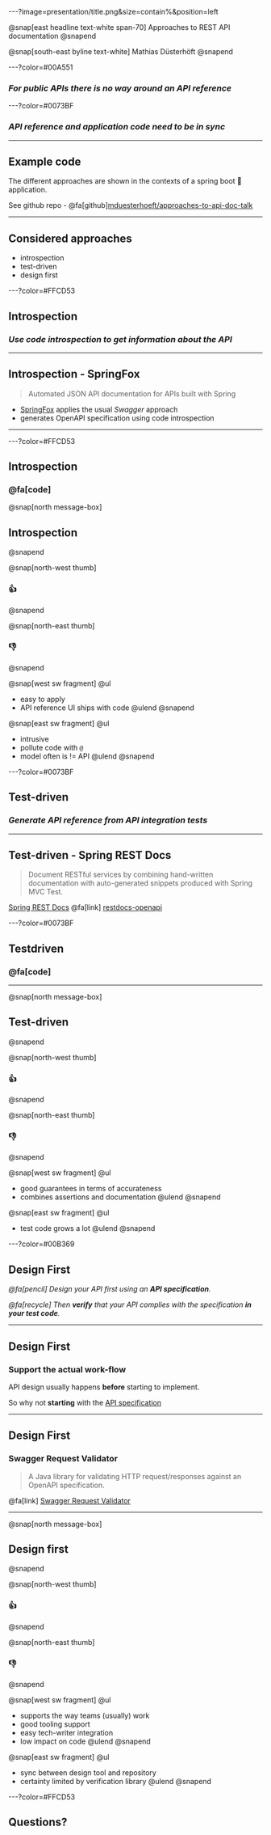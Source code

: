 ---?image=presentation/title.png&size=contain%&position=left

@snap[east headline text-white span-70]
Approaches to REST API documentation
@snapend

@snap[south-east byline text-white] 
Mathias Düsterhöft
@snapend

---?color=#00A551

### _For public APIs there is no way around an API reference_

---?color=#0073BF

### _API reference and application code need to be in sync_

---

## Example code

The different approaches are shown in the contexts of a spring boot 🍃 application. 

See github repo - @fa[github][mduesterhoeft/approaches-to-api-doc-talk](https://github.com/mduesterhoeft/approaches-to-api-doc-talk)

---

## Considered approaches

- introspection
- test-driven
- design first

---?color=#FFCD53

## Introspection

### _Use code introspection to get information about the API_

---

## Introspection - SpringFox

> Automated JSON API documentation for APIs built with Spring

- [SpringFox](https://springfox.github.io/springfox/) applies the usual _Swagger_ approach
- generates OpenAPI specification using code introspection

---

---?color=#FFCD53

## Introspection

### @fa[code]

@snap[north message-box]
<h2>Introspection</h2>
@snapend

@snap[north-west thumb]
<h3>👍</h3>
@snapend

@snap[north-east thumb]
<h3>👎</h3>
@snapend

@snap[west sw fragment]
@ul[](false)
- easy to apply
- API reference UI ships with code
@ulend
@snapend

@snap[east sw fragment]
@ul[](false)
- intrusive
- pollute code with `@`
- model often is != API
@ulend
@snapend

---?color=#0073BF

## Test-driven

### _Generate API reference from API integration tests_

---

## Test-driven - Spring REST Docs

> Document RESTful services by combining hand-written documentation with auto-generated snippets produced with Spring MVC Test.

[Spring REST Docs](https://spring.io/projects/spring-restdocs) @fa[link] [restdocs-openapi](https://github.com/ePages-de/restdocs-openapi)

---?color=#0073BF

## Testdriven

### @fa[code]

---
@snap[north message-box]
<h2>Test-driven</h2>
@snapend

@snap[north-west thumb]
<h3>👍</h3>
@snapend

@snap[north-east thumb]
<h3>👎</h3>
@snapend

@snap[west sw fragment]
@ul[](false)
- good guarantees in terms of accurateness
- combines assertions and documentation
@ulend
@snapend

@snap[east sw fragment]
@ul[](false)
- test code grows a lot
@ulend
@snapend

---?color=#00B369

## Design First

_@fa[pencil] Design your API first using an **API specification**._

_@fa[recycle] Then **verify** that your API complies with the specification **in your test code**._

---

## Design First 

### Support the actual work-flow

API design usually happens **before** starting to implement.

So why not **starting** with the [API specification](https://next.stoplight.io/mduesterhoeft/rnd-day/)

---

## Design First

### Swagger Request Validator

> A Java library for validating HTTP request/responses against an OpenAPI specification.

@fa[link] [Swagger Request Validator](https://bitbucket.org/atlassian/swagger-request-validator)

---

@snap[north message-box]
<h2>Design first</h2>
@snapend

@snap[north-west thumb]
<h3>👍</h3>
@snapend

@snap[north-east thumb]
<h3>👎</h3>
@snapend

@snap[west sw fragment]
@ul[](false)
- supports the way teams (usually) work
- good tooling support
- easy tech-writer integration
- low impact on code
@ulend
@snapend

@snap[east sw fragment]
@ul[](false)
- sync between design tool and repository
- certainty limited by verification library
@ulend
@snapend

---?color=#FFCD53

## Questions?
